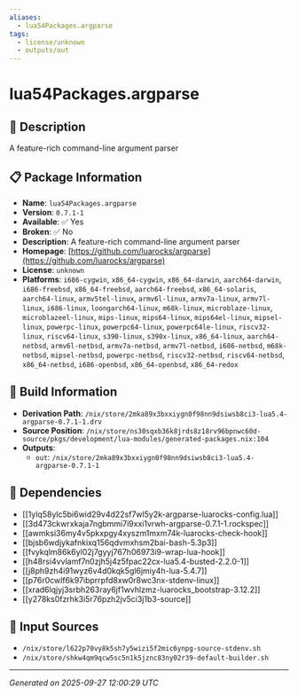 ```yaml
---
aliases:
  - lua54Packages.argparse
tags:
  - license/unknown
  - outputs/out
---
```


# lua54Packages.argparse

## 📝 Description

A feature-rich command-line argument parser

## 📋 Package Information

- **Name**: `lua54Packages.argparse`
- **Version**: `0.7.1-1`
- **Available**: ✅ Yes
- **Broken**: ✅ No
- **Description**: A feature-rich command-line argument parser
- **Homepage**: [https://github.com/luarocks/argparse](https://github.com/luarocks/argparse)
- **License**: `unknown`
- **Platforms**: `i686-cygwin`, `x86_64-cygwin`, `x86_64-darwin`, `aarch64-darwin`, `i686-freebsd`, `x86_64-freebsd`, `aarch64-freebsd`, `x86_64-solaris`, `aarch64-linux`, `armv5tel-linux`, `armv6l-linux`, `armv7a-linux`, `armv7l-linux`, `i686-linux`, `loongarch64-linux`, `m68k-linux`, `microblaze-linux`, `microblazeel-linux`, `mips-linux`, `mips64-linux`, `mips64el-linux`, `mipsel-linux`, `powerpc-linux`, `powerpc64-linux`, `powerpc64le-linux`, `riscv32-linux`, `riscv64-linux`, `s390-linux`, `s390x-linux`, `x86_64-linux`, `aarch64-netbsd`, `armv6l-netbsd`, `armv7a-netbsd`, `armv7l-netbsd`, `i686-netbsd`, `m68k-netbsd`, `mipsel-netbsd`, `powerpc-netbsd`, `riscv32-netbsd`, `riscv64-netbsd`, `x86_64-netbsd`, `i686-openbsd`, `x86_64-openbsd`, `x86_64-redox`

## 🔧 Build Information

- **Derivation Path**: `/nix/store/2mka89x3bxxiygn0f98nn9dsiwsb8ci3-lua5.4-argparse-0.7.1-1.drv`
- **Source Position**: `/nix/store/ns30sqxb36k8jrds8z18rv96bpnwc60d-source/pkgs/development/lua-modules/generated-packages.nix:104`
- **Outputs**:
  - `out`:  `/nix/store/2mka89x3bxxiygn0f98nn9dsiwsb8ci3-lua5.4-argparse-0.7.1-1`

## 🔗 Dependencies

- [[1ylq58ylc5bi6wid29v4d22sf7wl5y2k-argparse-luarocks-config.lua]]
- [[3d473ckwrxkaja7ngbmmi7i9xxi1vrwh-argparse-0.7.1-1.rockspec]]
- [[awmksi36my4v5pkxpgy4xyszm1mxm74k-luarocks-check-hook]]
- [[bjsb6wdjykafnkixq156qdvmxhsm2bai-bash-5.3p3]]
- [[fvykqlm86k6yl02j7gyyj767h06973i9-wrap-lua-hook]]
- [[h48rsi4vvlamf7n0zjh5j4z5fpac22cx-lua5.4-busted-2.2.0-1]]
- [[j8ph9zh4i91wyz6v4d0kqk5gl6jmiy4h-lua-5.4.7]]
- [[p76r0cwlf6k97ibprrpfd8xw0r8wc3nx-stdenv-linux]]
- [[xrad6lqjyj3srbh263ray6jf1wvhlzmz-luarocks_bootstrap-3.12.2]]
- [[y278ks0fzrhk3i5r76pzh2jv5ci3j1b3-source]]

## 📁 Input Sources

- `/nix/store/l622p70vy8k5sh7y5wizi5f2mic6ynpg-source-stdenv.sh`
- `/nix/store/shkw4qm9qcw5sc5n1k5jznc83ny02r39-default-builder.sh`

---
*Generated on 2025-09-27 12:00:29 UTC*

